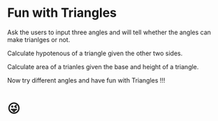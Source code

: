 # Fun with Triangles
Ask the users to input three angles and will tell whether the angles can make trianlges or not.

Calculate hypotenous of a triangle given the other two sides.

Calculate area of a trianles given the base and height of a triangle.

Now try different angles and have fun with Triangles !!!
# 😜